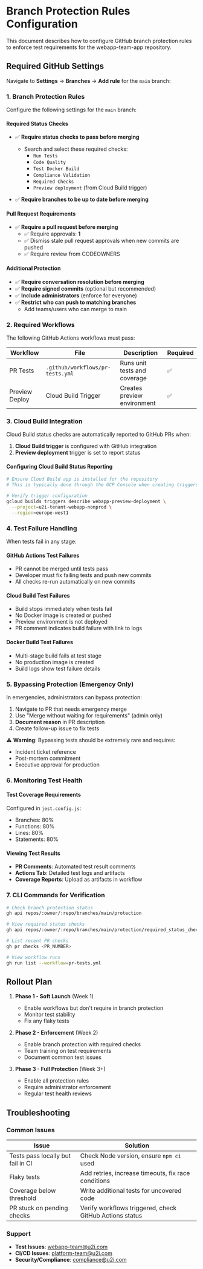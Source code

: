 # Branch Protection Rules Configuration

This document describes how to configure GitHub branch protection rules to enforce test requirements for the webapp-team-app repository.

## Required GitHub Settings

Navigate to **Settings** → **Branches** → **Add rule** for the `main` branch:

### 1. Branch Protection Rules

Configure the following settings for the `main` branch:

#### Required Status Checks

- ✅ **Require status checks to pass before merging**
  - Search and select these required checks:
    - `Run Tests`
    - `Code Quality`
    - `Test Docker Build`
    - `Compliance Validation`
    - `Required Checks`
    - `Preview deployment` (from Cloud Build trigger)

- ✅ **Require branches to be up to date before merging**

#### Pull Request Requirements

- ✅ **Require a pull request before merging**
  - ✅ Require approvals: **1**
  - ✅ Dismiss stale pull request approvals when new commits are pushed
  - ✅ Require review from CODEOWNERS

#### Additional Protection

- ✅ **Require conversation resolution before merging**
- ✅ **Require signed commits** (optional but recommended)
- ✅ **Include administrators** (enforce for everyone)
- ✅ **Restrict who can push to matching branches**
  - Add teams/users who can merge to main

### 2. Required Workflows

The following GitHub Actions workflows must pass:

| Workflow       | File                             | Description                  | Required |
| -------------- | -------------------------------- | ---------------------------- | -------- |
| PR Tests       | `.github/workflows/pr-tests.yml` | Runs unit tests and coverage | ✅       |
| Preview Deploy | Cloud Build Trigger              | Creates preview environment  | ✅       |

### 3. Cloud Build Integration

Cloud Build status checks are automatically reported to GitHub PRs when:

1. **Cloud Build trigger** is configured with GitHub integration
2. **Preview deployment** trigger is set to report status

#### Configuring Cloud Build Status Reporting

```bash
# Ensure Cloud Build app is installed for the repository
# This is typically done through the GCP Console when creating triggers

# Verify trigger configuration
gcloud builds triggers describe webapp-preview-deployment \
  --project=u2i-tenant-webapp-nonprod \
  --region=europe-west1
```

### 4. Test Failure Handling

When tests fail in any stage:

#### GitHub Actions Test Failures

- PR cannot be merged until tests pass
- Developer must fix failing tests and push new commits
- All checks re-run automatically on new commits

#### Cloud Build Test Failures

- Build stops immediately when tests fail
- No Docker image is created or pushed
- Preview environment is not deployed
- PR comment indicates build failure with link to logs

#### Docker Build Test Failures

- Multi-stage build fails at test stage
- No production image is created
- Build logs show test failure details

### 5. Bypassing Protection (Emergency Only)

In emergencies, administrators can bypass protection:

1. Navigate to PR that needs emergency merge
2. Use "Merge without waiting for requirements" (admin only)
3. **Document reason** in PR description
4. Create follow-up issue to fix tests

⚠️ **Warning**: Bypassing tests should be extremely rare and requires:

- Incident ticket reference
- Post-mortem commitment
- Executive approval for production

### 6. Monitoring Test Health

#### Test Coverage Requirements

Configured in `jest.config.js`:

- Branches: 80%
- Functions: 80%
- Lines: 80%
- Statements: 80%

#### Viewing Test Results

- **PR Comments**: Automated test result comments
- **Actions Tab**: Detailed test logs and artifacts
- **Coverage Reports**: Upload as artifacts in workflow

### 7. CLI Commands for Verification

```bash
# Check branch protection status
gh api repos/:owner/:repo/branches/main/protection

# View required status checks
gh api repos/:owner/:repo/branches/main/protection/required_status_checks

# List recent PR checks
gh pr checks <PR_NUMBER>

# View workflow runs
gh run list --workflow=pr-tests.yml
```

## Rollout Plan

1. **Phase 1 - Soft Launch** (Week 1)
   - Enable workflows but don't require in branch protection
   - Monitor test stability
   - Fix any flaky tests

2. **Phase 2 - Enforcement** (Week 2)
   - Enable branch protection with required checks
   - Team training on test requirements
   - Document common test issues

3. **Phase 3 - Full Protection** (Week 3+)
   - Enable all protection rules
   - Require administrator enforcement
   - Regular test health reviews

## Troubleshooting

### Common Issues

| Issue                             | Solution                                                |
| --------------------------------- | ------------------------------------------------------- |
| Tests pass locally but fail in CI | Check Node version, ensure `npm ci` used                |
| Flaky tests                       | Add retries, increase timeouts, fix race conditions     |
| Coverage below threshold          | Write additional tests for uncovered code               |
| PR stuck on pending checks        | Verify workflows triggered, check GitHub Actions status |

### Support

- **Test Issues**: webapp-team@u2i.com
- **CI/CD Issues**: platform-team@u2i.com
- **Security/Compliance**: compliance@u2i.com
